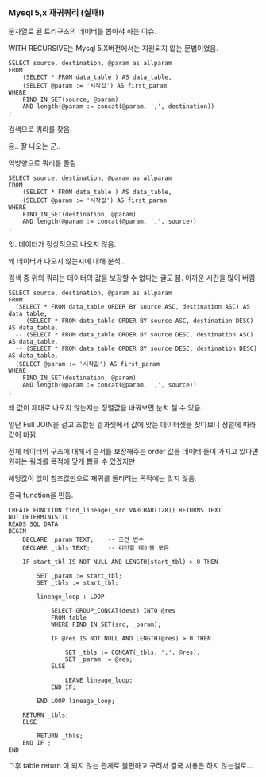 
### Mysql 5,x 재귀쿼리 (실패!)

문자열로 된 트리구조의 데이터를 뽑아햐 하는 이슈.

WITH RECURSIVE는 Mysql 5.X버전에서는 지원되지 않는 문법이었음.

```
SELECT source, destination, @param as allparam
FROM
	(SELECT * FROM data_table ) AS data_table,
	(SELECT @param := '시작값') AS first_param
WHERE
	FIND_IN_SET(source, @param)
	AND length(@param := concat(@param, ',', destination))
;
```

검색으로 쿼리를 찾음.

음.. 잘 나오는 군..

역방향으로 쿼리를 돌림.

```
SELECT source, destination, @param as allparam
FROM
	(SELECT * FROM data_table ) AS data_table,
	(SELECT @param := '시작값') AS first_param
WHERE
	FIND_IN_SET(destination, @param)
	AND length(@param := concat(@param, ',', source))
;
```

앗. 데이터가 정상적으로 나오지 않음.

왜 데이터가 나오지 않는지에 대해 분석.. 

검색 중 위의 쿼리는 데이터의 값을 보장할 수 없다는 글도 봄. 아까운 시간을 많이 버림.

```
SELECT source, destination, @param as allparam
FROM
  (SELECT * FROM data_table ORDER BY source ASC, destination ASC) AS data_table,
  -- (SELECT * FROM data_table ORDER BY source ASC, destination DESC) AS data_table,
  -- (SELECT * FROM data_table ORDER BY source DESC, destination ASC) AS data_table,
  -- (SELECT * FROM data_table ORDER BY source DESC, destination DESC) AS data_table,
  (SELECT @param := '시작값') AS first_param
WHERE
	FIND_IN_SET(destination, @param)
	AND length(@param := concat(@param, ',', source))
;
```

왜 값이 제대로 나오지 않는지는 정렬값을 바꿔보면 눈치 챌 수 있음.

일단 Full JOIN을 걸고 조합된 결과셋에서 값에 맞는 데이터셋을 찾다보니 정렬에 따라 값이 바뀜.

전체 데이터의 구조에 대해서 순서를 보장해주는 order 값을 데이터 들이 가지고 있다면 원하는 쿼리를 목적에 맞게 뽑을 수 있겠지만 

해당값이 없이 참조값만으로 재귀를 돌리려는 목적에는 맞지 않음.


결국 function을 만듬.

```
CREATE FUNCTION find_lineage(_src VARCHAR(128)) RETURNS TEXT
NOT DETERMINISTIC
READS SQL DATA
BEGIN
	DECLARE _param TEXT;	-- 조건 변수
	DECLARE _tbls TEXT;		-- 리턴할 테이블 모음

	IF start_tbl IS NOT NULL AND LENGTH(start_tbl) > 0 THEN

		SET _param := start_tbl;
		SET _tbls := start_tbl;

		lineage_loop : LOOP

			SELECT GROUP_CONCAT(dest) INTO @res
			FROM table
			WHERE FIND_IN_SET(src, _param);

			IF @res IS NOT NULL AND LENGTH(@res) > 0 THEN

				SET _tbls := CONCAT(_tbls, ',', @res);
				SET _param := @res;
			ELSE

				LEAVE lineage_loop;
			END IF;

		END LOOP lineage_loop;

    RETURN _tbls;
	ELSE

		RETURN _tbls;
	END IF ;
END
```

그후 table return 이 되지 않는 관계로 불편하고 구려서 결국 사용은 하지 않는걸로...







